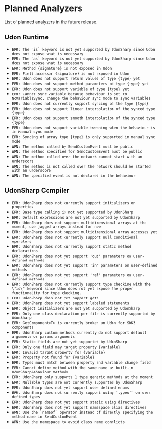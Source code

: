 # Planned Analyzers

List of planned analyzers in the future release.

## Udon Runtime

- `` ERR: The `is` keyword is not yet supported by UdonSharp since Udon does not expose what is necessary ``
- `` ERR: The `as` keyword is not yet supported by UdonSharp since Udon does not expose what is necessary ``
- `ERR: Method {signature} is not exposed in Udon`
- `ERR: Field accessor {signature} is not exposed in Udon`
- `ERR: Udon does not support return values of type {type} yet`
- `ERR: Udon does not support method parameters of type {type} yet`
- `ERR: Udon does not support variable of type {type} yet`
- `ERR: Cannot sync variable because behaviour is set to NoVariableSync, change the behaviour sync mode to sync variables`
- `ERR: Udon does not currently support syncing of the type {type}`
- `ERR: Udon does not support linear interpolation of the synced type {type}`
- `ERR: Udon does not support smooth interpolation of the synced type {type}`
- `ERR: Udon does not support variable tweening when the behaviour is in Manual sync mode`
- `ERR: Syncing of array type {type} is only supported in manual sync mode`
- `WRN: The method called by SendCustomEvent must be public`
- `WRN: The method specified for SendCustomEvent must be public`
- `WRN: The method called over the network cannot start with an underscore`
- `WRN: The method is not called over the network should be started with an underscore`
- `WRN: The specified event is not declared in the behaviour`

## UdonSharp Compiler

- `ERR: UdonSharp does not currently support initializers on properties`
- `ERR: Base type calling is not yet supported by UdonSharp`
- `ERR: Default expressions are not yet supported by UdonSharp`
- `ERR: UdonSharp does not support multidimensional arrays at the moment, use jagged arrays instead for now`
- `ERR: UdonSharp does not support multidimensional array accesses yet`
- `ERR: UdonSharp does not currently support null conditional operators`
- `ERR: UdonSharp does not currently support static method declarations`
- `ERR: UdonSharp does not yet support 'out' parameters on user-defined methods`
- `ERR: UdonSharp does not yet support 'in' parameters on user-defined methods`
- `ERR: UdonSharp does not yet support 'ref' parameters on user-defined methods`
- `ERR: UdonSharp does not currently support type checking with the \"is\" keyword since Udon does not yet expose the proper functionality for type checking.`
- `ERR: UdonSharp does not yet support goto`
- `ERR: UdonSharp does not yet support labeled statements`
- `ERR: Object initializers are not yet supported by UdonSharp`
- `ERR: Only one class declaration per file is currently supported by UdonSharp`
- `ERR: GetComponent<T> is currently broken un Udon for SDK3 components`
- `ERR: UdonSharp custom methods currently do not support default arguments or params arguments`
- `ERR: Static fields are not yet supported by UdonSharp`
- `ERR: Only one field may target property {variable}`
- `ERR: Invalid target property for {variable}`
- `ERR: Property not found for {variable}`
- `ERR: Types must match between property and variable change field`
- `ERR: Cannot define method with the same name as built-in UdonSharpBehaviour methods`
- `ERR: UdonSharp only supports 1 type generic methods at the moment`
- `ERR: Nullable types are not currently supported by UdonSharp`
- `ERR: UdonSharp does not yet support user defined enums`
- `` ERR: UdonSharp does not currently support using `typeof` on user defined types ``
- `ERR: UdonSharp does not yet support static using directives`
- `ERR: UdonSharp does not yet support namespace alias directives`
- `` WRN: Use the `nameof` operator instead of directly specifying the method name in SendCustomEvent ``
- `WRN: Use the namespace to avoid class name conflicts`
